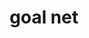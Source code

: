 ---
layout: smileys&emotion
title: goal net
emoji: goal_net
permalink: 🥅.html
image: assets/img/3moji/goal_net.png
---